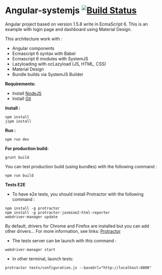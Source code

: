 # Angular-systemjs [![Build Status](https://travis-ci.org/david-talabard/Presentations.svg?branch=master)](https://travis-ci.org/david-talabard/angular-systemjs)

Angular project based on version 1.5.8 write in EcmaScript 6.
This is an example with login page and dashboard using Material Design.

This architecture work with :
- Angular components
- Ecmascript 6 syntax with Babel
- Ecmascript 6 modules with SystemJS
- Lazyloading with ocLazyload (JS, HTML, CSS)
- Material Design
- Bundle builds via SystemJS Builder

**Requirements:**
- Install [NodeJS](https://nodejs.org/en/download/ "NodeJS") 
- Install [Git](https://git-scm.com/downloads "Git") 

**Install :**
```
npm install
jspm install
```

**Run :**
```
npm run dev
```

**For production build:**
```
grunt build
```
You can test production build (using bundles) with the following command :
```
npm run build
```

**Tests E2E**

- To have e2e tests, you should install Protractor with the following command :
```
npm install -g protractor
npm install -g protractor-jasmine2-html-reporter
webdriver-manager update
```
By default, drivers for Chrome and Firefox are installed but you can add other drivers...
For more information, see links: [Protractor](http://www.protractortest.org/#/ "Protractor") 


- The tests server can be launch with this command :

```
webdriver-manager start
```

- In other terminal, launch tests:

```
protractor tests/configuration.js --baseUrl="http://localhost:8000"
```
